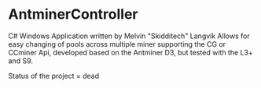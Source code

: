# AntminerController
C# Windows Application written by Melvin "Skidditech" Langvik
Allows for easy changing of pools across multiple miner supporting the CG or CCminer Api, developed based on the Antminer D3, but tested with the L3+ and S9. 

Status of the project = dead
